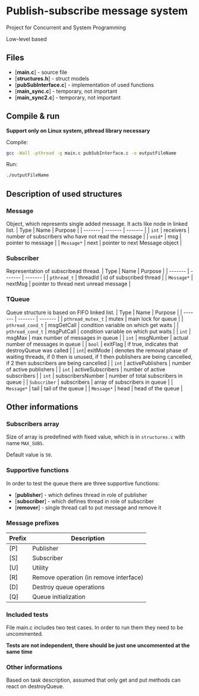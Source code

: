 # Publish-subscribe message system
Project for Concurrent and System Programming

Low-level based

## Files
- [**main.c**] - source file
- [**structures.h**] - struct models
- [**pubSubInterface.c**] - implementation of used functions
- [**main_sync.c**] - temporary, not important
- [**main_sync2.c**] - temporary, not important

## Compile & run
**Support only on Linux system, pthread library necessary**

Compile:
```bash
gcc -Wall -pthread -g main.c pubSubInterface.c -o outputFileName
```

Run:
```bash
./outputFileName
```

## Description of used structures

### Message
Object, which represents single added message.
It acts like node in linked list.
| Type | Name | Purpose |
| ------- | ------- | ------- |
| `int` | receivers | number of subscribers who have not read the message |
| `void*` | msg | pointer to message |
| `Message*` | next | pointer to next Message object |
### Subscriber
Representation of subscribead thread.
| Type | Name | Purpose |
| ------- | ------- | ------- |
| `pthread_t` | threadId | id of subscribed thread |
| `Message*` | nextMsg | pointer to thread next unread message |
### TQueue
Queue structure is based on FIFO linked list.
| Type | Name | Purpose |
| ------- | ------- | ------- |
| `pthread_mutex_t` | mutex | main lock for queue |
| `pthread_cond_t` | msgGetCall | condition variable on which get waits |
| `pthread_cond_t` | msgPutCall | condition variable on which put waits |
| `int` | msgMax | max number of messages in queue |
| `int` | msgNumber | actual number of messages in queue |
| `bool` | exitFlag | if true, indicates that destroyQueue was called |
| `int`| exitMode | denotes the removal phase of waiting threads, if 0 then is unused, if 1 then publishers are being cancelled, if 2 then subscribers are being cancelled |
| `int` | activePublishers | number of active publishers |
| `int` | activeSubscribers | number of active subscribers |
| `int` | subscribersNumber | number of total subscribers in queue |
| `Subscriber` | subscribers | array of subscribers in queue |
| `Message*` | tail | tail of the queue |
| `Message*` | head | head of the queue |

## Other informations
### Subscribers array
Size of array is predefined with fixed value, which is in `structures.c` with name `MAX_SUBS`.

Default value is `50`.

### Supportive functions
In order to test the queue there are three supportive functions:
- [**publisher**] - which defines thread in role of publisher
- [**subscriber**] - which defines thread in role of subscriber
- [**remover**] - single thread call to put message and remove it

### Message prefixes
| Prefix | Description |
| --------- | --------- |
| [P] | Publisher |
| [S] | Subscriber |
| [U] | Utility |
| [R] | Remove operation (in remove interface) |
| [D] | Destroy queue operations |
| [Q] | Queue initialization |

### Included tests
File main.c includes two test cases.
In order to run them they need to be uncommented.

**Tests are not independent, there should be just one uncommented at the same time**

### Other informations
Based on task description, assumed that only get and put methods can react on destroyQueue.
